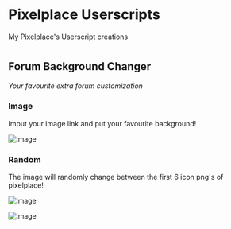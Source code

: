 # **Pixelplace Userscripts**
My Pixelplace's Userscript creations

# 

## Forum Background Changer
*Your favourite extra forum customization*

### Image
Imput your image link and put your favourite background!

![image](https://i.imgur.com/u9Ms07M.png)

### Random
The image will randomly change between the first 6 icon png's of pixelplace!

![image](https://i.imgur.com/JoL4IMn.png)

![image](https://imgur.com/pxXeNvu.png)

## 
